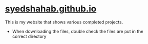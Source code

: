 # [syedshahab.github.io](https://syedtalhashahab.github.io/)
This is my website that shows various completed projects.

- When downloading the files, double check the files are put in the correct directory
